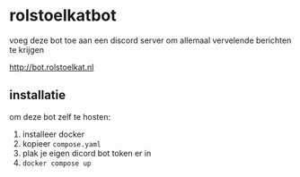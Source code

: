 # rolstoelkatbot

voeg deze bot toe aan een discord server om allemaal vervelende berichten te krijgen

http://bot.rolstoelkat.nl

## installatie

om deze bot zelf te hosten:

1. installeer docker
1. kopieer `compose.yaml`
1. plak je eigen dicord bot token er in
1. `docker compose up`
